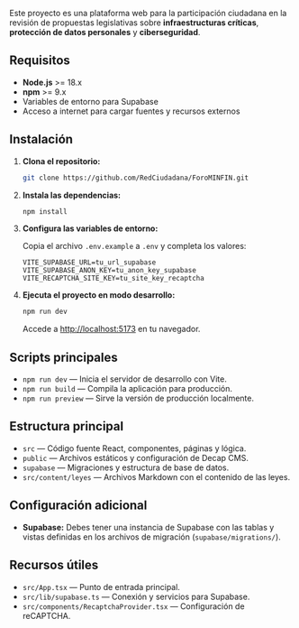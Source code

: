 
Este proyecto es una plataforma web para la participación ciudadana en la revisión de propuestas legislativas sobre **infraestructuras críticas**, **protección de datos personales** y **ciberseguridad**.

## Requisitos

- **Node.js** >= 18.x
- **npm** >= 9.x
- Variables de entorno para Supabase
- Acceso a internet para cargar fuentes y recursos externos

## Instalación

1. **Clona el repositorio:**

   ```sh
   git clone https://github.com/RedCiudadana/ForoMINFIN.git
   ```

2. **Instala las dependencias:**

   ```sh
   npm install
   ```

3. **Configura las variables de entorno:**

   Copia el archivo `.env.example` a `.env` y completa los valores:

   ```
   VITE_SUPABASE_URL=tu_url_supabase
   VITE_SUPABASE_ANON_KEY=tu_anon_key_supabase
   VITE_RECAPTCHA_SITE_KEY=tu_site_key_recaptcha
   ```

4. **Ejecuta el proyecto en modo desarrollo:**

   ```sh
   npm run dev
   ```

   Accede a [http://localhost:5173](http://localhost:5173) en tu navegador.

## Scripts principales

- `npm run dev` — Inicia el servidor de desarrollo con Vite.
- `npm run build` — Compila la aplicación para producción.
- `npm run preview` — Sirve la versión de producción localmente.

## Estructura principal

- `src` — Código fuente React, componentes, páginas y lógica.
- `public` — Archivos estáticos y configuración de Decap CMS.
- `supabase` — Migraciones y estructura de base de datos.
- `src/content/leyes` — Archivos Markdown con el contenido de las leyes.

## Configuración adicional

- **Supabase:** Debes tener una instancia de Supabase con las tablas y vistas definidas en los archivos de migración (`supabase/migrations/`).

## Recursos útiles

- `src/App.tsx` — Punto de entrada principal.
- `src/lib/supabase.ts` — Conexión y servicios para Supabase.
- `src/components/RecaptchaProvider.tsx` — Configuración de reCAPTCHA.
